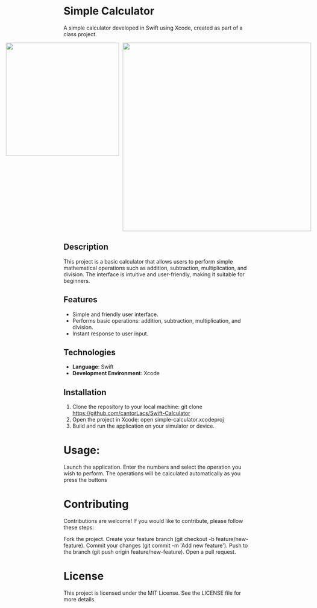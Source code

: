 # Simple Calculator

A simple calculator developed in Swift using Xcode, created as part of a class project.

<div style="display: flex; justify-content: center;">
    <img src="https://github.com/user-attachments/assets/3833c76f-8bac-428b-a78e-0265196ba9e2" style="width: 300px; margin-right: 10px;">
    <img src="https://github.com/user-attachments/assets/9b192403-fd80-46fd-bdbf-f9a431169136" style="width: 500px;">
</div>



## Description

This project is a basic calculator that allows users to perform simple mathematical operations such as addition, subtraction, multiplication, and division. The interface is intuitive and user-friendly, making it suitable for beginners.

## Features

- Simple and friendly user interface.
- Performs basic operations: addition, subtraction, multiplication, and division.
- Instant response to user input.

## Technologies

- **Language**: Swift
- **Development Environment**: Xcode

## Installation

1. Clone the repository to your local machine:
    git clone https://github.com/cantorLacs/Swift-Calculator
2. Open the project in Xcode:
    open simple-calculator.xcodeproj
3. Build and run the application on your simulator or device.

   
# Usage:

  Launch the application.
  Enter the numbers and select the operation you wish to perform.
  The operations will be calculated automatically as you press the buttons
  
# Contributing
Contributions are welcome! If you would like to contribute, please follow these steps:

Fork the project.
Create your feature branch (git checkout -b feature/new-feature).
Commit your changes (git commit -m 'Add new feature').
Push to the branch (git push origin feature/new-feature).
Open a pull request.

# License
This project is licensed under the MIT License. See the LICENSE file for more details.
